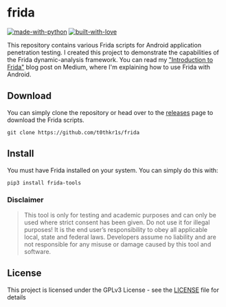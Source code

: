 # frida

[![made-with-python](http://forthebadge.com/images/badges/made-with-python.svg)](https://www.python.org/)
[![built-with-love](http://forthebadge.com/images/badges/built-with-love.svg)](https://gitHub.com/t0thkr1s/)


This repository contains various Frida scripts for Android application penetration testing. I created this project to demonstrate the capabilities of the Frida dynamic-analysis framework. You can read my ["Introduction to Frida"](https://medium.com/infosec-adventures/introduction-to-frida-5a3f51595ca1) blog post on Medium, where I'm explaining how to use Frida with Android.

## Download

You can simply clone the repository or head over to the [releases](https://github.com/t0thkr1s/frida/releases) page to download the Frida scripts.

```
git clone https://github.com/t0thkr1s/frida
```

## Install

You must have Frida installed on your system. You can simply do this with:

```
pip3 install frida-tools
```

### Disclaimer

> This tool is only for testing and academic purposes and can only be used where strict consent has been given. Do not use it for illegal purposes! It is the end user’s responsibility to obey all applicable local, state and federal laws. Developers assume no liability and are not responsible for any misuse or damage caused by this tool and software.

## License

This project is licensed under the GPLv3 License - see the [LICENSE](LICENSE) file for details

